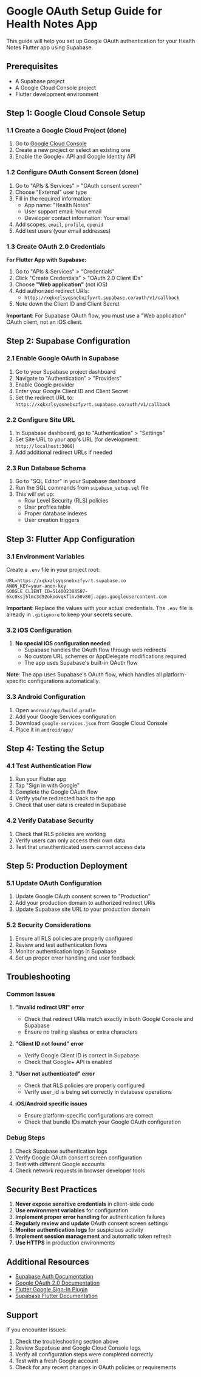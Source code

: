 # Google OAuth Setup Guide for Health Notes App

This guide will help you set up Google OAuth authentication for your Health Notes Flutter app using Supabase.

## Prerequisites

- A Supabase project
- A Google Cloud Console project
- Flutter development environment

## Step 1: Google Cloud Console Setup

### 1.1 Create a Google Cloud Project (done)
1. Go to [Google Cloud Console](https://console.cloud.google.com/)
2. Create a new project or select an existing one
3. Enable the Google+ API and Google Identity API

### 1.2 Configure OAuth Consent Screen (done)
1. Go to "APIs & Services" > "OAuth consent screen"
2. Choose "External" user type
3. Fill in the required information:
   - App name: "Health Notes"
   - User support email: Your email
   - Developer contact information: Your email
4. Add scopes: `email`, `profile`, `openid`
5. Add test users (your email addresses)

### 1.3 Create OAuth 2.0 Credentials

**For Flutter App with Supabase:**
1. Go to "APIs & Services" > "Credentials"
2. Click "Create Credentials" > "OAuth 2.0 Client IDs"
3. Choose **"Web application"** (not iOS)
4. Add authorized redirect URIs:
   - `https://xqkxzlsyqsnebxzfyvrt.supabase.co/auth/v1/callback`
5. Note down the Client ID and Client Secret

**Important**: For Supabase OAuth flow, you must use a "Web application" OAuth client, not an iOS client.



## Step 2: Supabase Configuration

### 2.1 Enable Google OAuth in Supabase
1. Go to your Supabase project dashboard
2. Navigate to "Authentication" > "Providers"
3. Enable Google provider
4. Enter your Google Client ID and Client Secret
5. Set the redirect URL to: `https://xqkxzlsyqsnebxzfyvrt.supabase.co/auth/v1/callback`

### 2.2 Configure Site URL
1. In Supabase dashboard, go to "Authentication" > "Settings"
2. Set Site URL to your app's URL (for development: `http://localhost:3000`)
3. Add additional redirect URLs if needed

### 2.3 Run Database Schema
1. Go to "SQL Editor" in your Supabase dashboard
2. Run the SQL commands from `supabase_setup.sql` file
3. This will set up:
   - Row Level Security (RLS) policies
   - User profiles table
   - Proper database indexes
   - User creation triggers

## Step 3: Flutter App Configuration

### 3.1 Environment Variables
Create a `.env` file in your project root:
```
URL=https://xqkxzlsyqsnebxzfyvrt.supabase.co
ANON_KEY=your-anon-key
GOOGLE_CLIENT_ID=514002384587-6kc0ksj5lmc3d92okoovqkflnv50v80j.apps.googleusercontent.com
```

**Important**: Replace the values with your actual credentials. The `.env` file is already in `.gitignore` to keep your secrets secure.

### 3.2 iOS Configuration
1. **No special iOS configuration needed**:
   - Supabase handles the OAuth flow through web redirects
   - No custom URL schemes or AppDelegate modifications required
   - The app uses Supabase's built-in OAuth flow

**Note**: The app uses Supabase's OAuth flow, which handles all platform-specific configurations automatically.

### 3.3 Android Configuration
1. Open `android/app/build.gradle`
2. Add your Google Services configuration
3. Download `google-services.json` from Google Cloud Console
4. Place it in `android/app/`

## Step 4: Testing the Setup

### 4.1 Test Authentication Flow
1. Run your Flutter app
2. Tap "Sign in with Google"
3. Complete the Google OAuth flow
4. Verify you're redirected back to the app
5. Check that user data is created in Supabase

### 4.2 Verify Database Security
1. Check that RLS policies are working
2. Verify users can only access their own data
3. Test that unauthenticated users cannot access data

## Step 5: Production Deployment

### 5.1 Update OAuth Configuration
1. Update Google OAuth consent screen to "Production"
2. Add your production domain to authorized redirect URIs
3. Update Supabase site URL to your production domain

### 5.2 Security Considerations
1. Ensure all RLS policies are properly configured
2. Review and test authentication flows
3. Monitor authentication logs in Supabase
4. Set up proper error handling and user feedback

## Troubleshooting

### Common Issues

1. **"Invalid redirect URI" error**
   - Check that redirect URIs match exactly in both Google Console and Supabase
   - Ensure no trailing slashes or extra characters

2. **"Client ID not found" error**
   - Verify Google Client ID is correct in Supabase
   - Check that Google+ API is enabled

3. **"User not authenticated" error**
   - Check that RLS policies are properly configured
   - Verify user_id is being set correctly in database operations

4. **iOS/Android specific issues**
   - Ensure platform-specific configurations are correct
   - Check that bundle IDs match your Google OAuth configuration

### Debug Steps

1. Check Supabase authentication logs
2. Verify Google OAuth consent screen configuration
3. Test with different Google accounts
4. Check network requests in browser developer tools

## Security Best Practices

1. **Never expose sensitive credentials** in client-side code
2. **Use environment variables** for configuration
3. **Implement proper error handling** for authentication failures
4. **Regularly review and update** OAuth consent screen settings
5. **Monitor authentication logs** for suspicious activity
6. **Implement session management** and automatic token refresh
7. **Use HTTPS** in production environments

## Additional Resources

- [Supabase Auth Documentation](https://supabase.com/docs/guides/auth)
- [Google OAuth 2.0 Documentation](https://developers.google.com/identity/protocols/oauth2)
- [Flutter Google Sign-In Plugin](https://pub.dev/packages/google_sign_in)
- [Supabase Flutter Documentation](https://supabase.com/docs/reference/dart)

## Support

If you encounter issues:
1. Check the troubleshooting section above
2. Review Supabase and Google Cloud Console logs
3. Verify all configuration steps were completed correctly
4. Test with a fresh Google account
5. Check for any recent changes in OAuth policies or requirements
